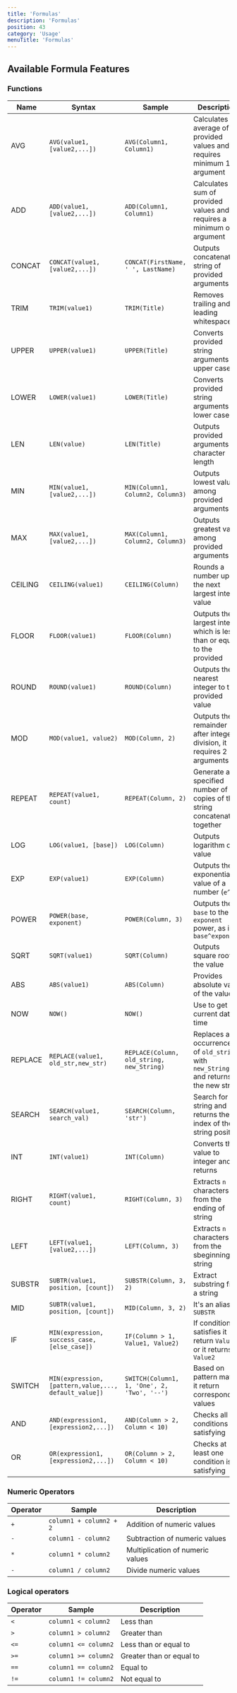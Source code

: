 ```yaml
---
title: 'Formulas' 
description: 'Formulas' 
position: 43 
category: 'Usage' 
menuTitle: 'Formulas'
---
```



## Available Formula Features

### Functions

| Name  | Syntax | Sample | Description |
|---|---|---|---|
| AVG | `AVG(value1, [value2,...])` | `AVG(Column1, Column1)` | Calculates the average of provided values and it requires minimum 1 argument |
| ADD | `ADD(value1, [value2,...])` |  `ADD(Column1, Column1)` | Calculates the sum of provided values and requires a minimum of 1 argument |
| CONCAT | `CONCAT(value1, [value2,...])` |  `CONCAT(FirstName, ' ', LastName)` | Outputs concatenated string of provided arguments |
| TRIM | `TRIM(value1)` |  `TRIM(Title)` | Removes trailing and leading whitespaces |
| UPPER | `UPPER(value1)` |  `UPPER(Title)` | Converts provided string arguments to upper case |
| LOWER | `LOWER(value1)` |  `LOWER(Title)` | Converts provided string arguments to lower case |
| LEN | `LEN(value)` |  `LEN(Title)` | Outputs provided arguments character length |
| MIN | `MIN(value1, [value2,...])` |  `MIN(Column1, Column2, Column3)` | Outputs lowest value among provided arguments |
| MAX | `MAX(value1, [value2,...])` |  `MAX(Column1, Column2, Column3)` | Outputs greatest value among provided arguments |
| CEILING | `CEILING(value1)` |  `CEILING(Column)` | Rounds a number up to the next largest integer value |
| FLOOR | `FLOOR(value1)`|  `FLOOR(Column)` | Outputs the largest integer which is less than or equal to the provided |
| ROUND | `ROUND(value1)`|  `ROUND(Column)` | Outputs the nearest integer to the provided value |
| MOD |`MOD(value1, value2)` |  `MOD(Column, 2)` | Outputs the remainder after integer division, it requires 2 arguments  |
| REPEAT | `REPEAT(value1, count)`|  `REPEAT(Column, 2)` | Generate a specified number of copies of the string concatenated together |
| LOG | `LOG(value1, [base])`|  `LOG(Column)` | Outputs logarithm of a value|
| EXP | `EXP(value1)` |  `EXP(Column)` | Outputs the exponential value of a number (`e^x`) |
| POWER | `POWER(base, exponent)` |  `POWER(Column, 3)`  | Outputs the `base` to the `exponent` power, as in `base^exponent`|
| SQRT | `SQRT(value1)` |  `SQRT(Column)` | Outputs square root of the value |
| ABS | `ABS(value1)` |  `ABS(Column)` | Provides absolute value of the value |
| NOW | `NOW()` |  `NOW()` | Use to get current date time |
| REPLACE | `REPLACE(value1, old_str,new_str)` |  `REPLACE(Column, old_string, new_String)` | Replaces all occurrences of `old_string` with `new_String` and returns the new string |
| SEARCH | `SEARCH(value1, search_val)` |  `SEARCH(Column, 'str')` | Search for a string and returns the index of the string position |
| INT | `INT(value1)` |  `INT(Column)` | Converts the value to integer and returns |
| RIGHT | `RIGHT(value1, count)` |  `RIGHT(Column, 3)` | Extracts `n` characters from the ending of string |
| LEFT | `LEFT(value1, [value2,...])` |  `LEFT(Column, 3)` | Extracts `n` characters from the sbeginning of string |
| SUBSTR | `SUBTR(value1, position, [count])` |  `SUBSTR(Column, 3, 2)` | Extract substring from a string |
| MID | `SUBTR(value1, position, [count])` |  `MID(Column, 3, 2)` |  It's an alias for `SUBSTR` |
| IF | `MIN(expression, success_case, [else_case])` |  `IF(Column > 1, Value1, Value2)`  | If condition satisfies it return `Value1` or it returns `Value2` |
| SWITCH | `MIN(expression, [pattern,value,..., default_value])` |  `SWITCH(Column1, 1, 'One', 2, 'Two', '--')` | Based on pattern match it return corresponding values |
| AND | `AND(expression1, [expression2,...])` |  `AND(Column > 2, Column < 10)` | Checks all conditions are satisfying |
| OR | `OR(expression1, [expression2,...])` | `OR(Column > 2, Column < 10)` | Checks at least  one condition is satisfying |

### Numeric Operators

| Operator | Sample | Description |
|---|---|---|
| `+` | `column1 + column2 + 2` | Addition of numeric values |
| `-` | `column1 - column2` | Subtraction of numeric values |
| `*` | `column1 * column2` | Multiplication of numeric values |
| `-` | `column1 / column2` | Divide numeric values |

### Logical operators

| Operator | Sample | Description |
|---|---|---|
| `<` | `column1 < column2` | Less than |
| `>` | `column1 > column2` | Greater than |
| `<=` | `column1 <= column2` | Less than or equal to |
| `>=` | `column1 >= column2` | Greater than or equal to  |
| `==` | `column1 == column2` | Equal to  |
| `!=` | `column1 != column2` | Not equal to  |
